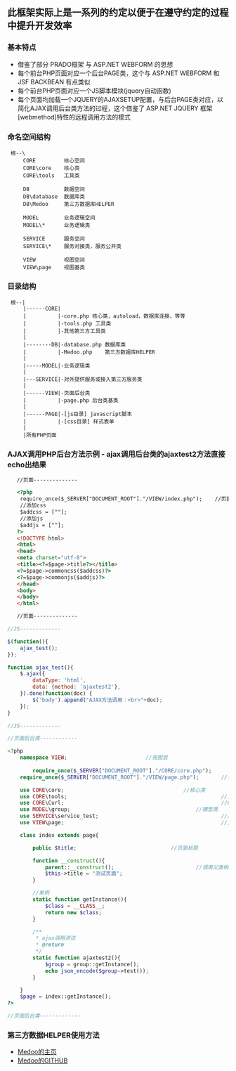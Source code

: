 ## 此框架实际上是一系列的约定以便于在遵守约定的过程中提升开发效率

### 基本特点

 - 借鉴了部分 PRADO框架 与 ASP.NET WEBFORM 的思想
 - 每个前台PHP页面对应一个后台PAGE类，这个与 ASP.NET WEBFORM 和 JSF BACKBEAN 有点类似
 - 每个前台PHP页面对应一个JS脚本模块(jquery自动函数)
 - 每个页面均加载一个JQUERY的AJAXSETUP配置，与后台PAGE类对应，以简化AJAX调用后台类方法的过程，这个借鉴了 ASP.NET JQUERY 框架[webmethod]特性的远程调用方法的模式
 
### 命名空间结构
```
 根--\
     CORE         核心空间
     CORE\core    核心类
     CORE\tools   工具类
     
     DB           数据空间
     DB\database  数据库类
     DB\Medoo     第三方数据库HELPER
     
     MODEL        业务逻辑空间
     MODEL\*      业务逻辑类
     
     SERVICE      服务空间
     SERVICE\*    服务对接类，服务公开类
     
     VIEW         视图空间
     VIEW\page    视图基类
```

### 目录结构
```
 根--|
     |------CORE|
     |          |-core.php 核心类，autoload，数据库连接，等等
     |          |-tools.php 工具类
     |          |-其他第三方工具类
     |
     |--------DB|-database.php 数据库类
     |          |-Medoo.php    第三方数据库HELPER
     |
     |-----MODEL|-业务逻辑类
     |
     |---SERVICE|-对外提供服务或接入第三方服务类
     |
     |------VIEW|-页面后台类
     |          |-page.php 后台类基类
     |
     |------PAGE|-[js目录] javascript脚本
     |          |-[css目录] 样式表单
     |
     |所有PHP页面
```

### AJAX调用PHP后台方法示例 - ajax调用后台类的ajaxtest2方法直接echo出结果
```html
   //页面--------------

   <?php
    require_once($_SERVER["DOCUMENT_ROOT"]."/VIEW/index.php");    //页面对应视图类
    //添加css
    $addcss = [""];   
    //添加js
    $addjs = [""];
   ?>
   <!DOCTYPE html>
   <html>
   <head>
   <meta charset="utf-8">
   <title><?=$page->title?></title>
   <?=$page->commoncss($addcss)?>
   <?=$page->commonjs($addjs)?>
   </head>
   <body>
   </body>
   </html>

   //页面--------------
```
```javascript
//JS-------------

$(function(){
	ajax_test();
});

function ajax_test(){
	$.ajax({
	 	dataType: 'html',
	 	data: {method: 'ajaxtest2'},
	}).done(function(doc) {
		$('body').append("AJAX方法调用：<br>"+doc);
	});
}

//JS-------------
```
```php
//页面后台类------------

<?php
	namespace VIEW;   						//视图层
   
        require_once($_SERVER["DOCUMENT_ROOT"]."/CORE/core.php");       //引入核心类页面
	require_once($_SERVER["DOCUMENT_ROOT"]."/VIEW/page.php");       //引入PAGE页面基类页面

	use CORE\core;				                        //核心类
	use CORE\tools;                                                 //工具类
	use CORE\Curl;	                                                //CURL工具类
	use MODEL\group;      			                        //模型类 
	use SERVICE\service_test;                                       //服务类
	use VIEW\page;                                                  //页面基类

	class index extends page{

		public $title;				                //页面标题

		function __construct(){
			parent::__construct();                          //调用父类构造
			$this->title = "测试页面";
		}

		//单例
		static function getInstance(){
			$class = __CLASS__;
			return new $class;
		}

		/**
		 * ajax调用测试
		 * @return
		 */
		static function ajaxtest2(){
			$group = group::getInstance();
			echo json_encode($group->test());
		}

	}
	$page = index::getInstance(); 		       	   
?>

//页面后台类-------------
```

### 第三方数据HELPER使用方法
- [Medoo的主页](https://medoo.in/)
- [Medoo的GITHUB](https://github.com/catfan/Medoo)

